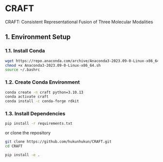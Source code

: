 # CRAFT
CRAFT: Consistent Representational Fusion of Three Molecular Modalities

## 1. Environment Setup
### 1.1. Install Conda
```bash
wget https://repo.anaconda.com/archive/Anaconda3-2023.09-0-Linux-x86_64.sh
chmod +x Anaconda3-2023.09-0-Linux-x86_64.sh
source ~/.bashrc
```

### 1.2. Create Conda Environment
```bash
conda create -n craft python=3.10.13
conda activate craft
conda install -c conda-forge rdkit
```

### 1.3. Install Dependencies
```bash
pip install -r requirements.txt 
```

or 
clone the repository
```bash
git clone https://github.com/hukunhukun/CRAFT.git
cd CRAFT
```


```bash
pip install -e .
```